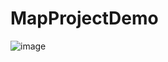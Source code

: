# MapProjectDemo
![image](https://user-images.githubusercontent.com/85360923/205523709-f67be147-176e-42cf-9485-d9d009ddfcd8.png)
